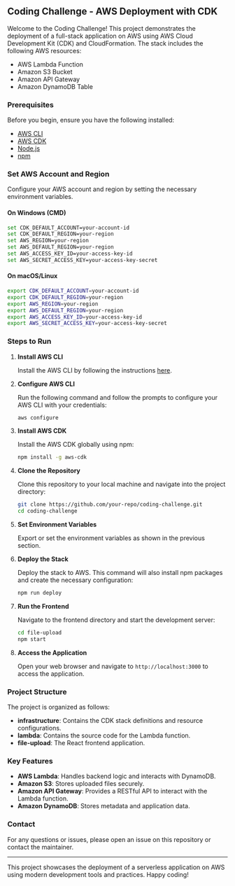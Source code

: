 ## Coding Challenge - AWS Deployment with CDK

Welcome to the  Coding Challenge! This project demonstrates the deployment of a full-stack application on AWS using AWS Cloud Development Kit (CDK) and CloudFormation. The stack includes the following AWS resources:

- AWS Lambda Function
- Amazon S3 Bucket
- Amazon API Gateway
- Amazon DynamoDB Table

### Prerequisites

Before you begin, ensure you have the following installed:

- [AWS CLI](https://aws.amazon.com/cli/)
- [AWS CDK](https://aws.amazon.com/cdk/)
- [Node.js](https://nodejs.org/)
- [npm](https://www.npmjs.com/)

### Set AWS Account and Region

Configure your AWS account and region by setting the necessary environment variables.

#### On Windows (CMD)

```bash
set CDK_DEFAULT_ACCOUNT=your-account-id
set CDK_DEFAULT_REGION=your-region
set AWS_REGION=your-region
set AWS_DEFAULT_REGION=your-region
set AWS_ACCESS_KEY_ID=your-access-key-id
set AWS_SECRET_ACCESS_KEY=your-access-key-secret
```

#### On macOS/Linux

```bash
export CDK_DEFAULT_ACCOUNT=your-account-id
export CDK_DEFAULT_REGION=your-region
export AWS_REGION=your-region
export AWS_DEFAULT_REGION=your-region
export AWS_ACCESS_KEY_ID=your-access-key-id
export AWS_SECRET_ACCESS_KEY=your-access-key-secret
```

### Steps to Run

1. **Install AWS CLI**

   Install the AWS CLI by following the instructions [here](https://docs.aws.amazon.com/cli/latest/userguide/getting-started-install.html).

2. **Configure AWS CLI**

   Run the following command and follow the prompts to configure your AWS CLI with your credentials:

   ```bash
   aws configure
   ```

3. **Install AWS CDK**

   Install the AWS CDK globally using npm:

   ```bash
   npm install -g aws-cdk
   ```

4. **Clone the Repository**

   Clone this repository to your local machine and navigate into the project directory:

   ```bash
   git clone https://github.com/your-repo/coding-challenge.git
   cd coding-challenge
   ```

5. **Set Environment Variables**

   Export or set the environment variables as shown in the previous section.

6. **Deploy the Stack**

   Deploy the stack to AWS. This command will also install npm packages and create the necessary configuration:

   ```bash
   npm run deploy
   ```

7. **Run the Frontend**

   Navigate to the frontend directory and start the development server:

   ```bash
   cd file-upload
   npm start
   ```

8. **Access the Application**

   Open your web browser and navigate to `http://localhost:3000` to access the application.

### Project Structure

The project is organized as follows:

- **infrastructure**: Contains the CDK stack definitions and resource configurations.
- **lambda**: Contains the source code for the Lambda function.
- **file-upload**: The React frontend application.

### Key Features

- **AWS Lambda**: Handles backend logic and interacts with DynamoDB.
- **Amazon S3**: Stores uploaded files securely.
- **Amazon API Gateway**: Provides a RESTful API to interact with the Lambda function.
- **Amazon DynamoDB**: Stores metadata and application data.


### Contact

For any questions or issues, please open an issue on this repository or contact the maintainer.

---

This project showcases the deployment of a serverless application on AWS using modern development tools and practices. Happy coding!